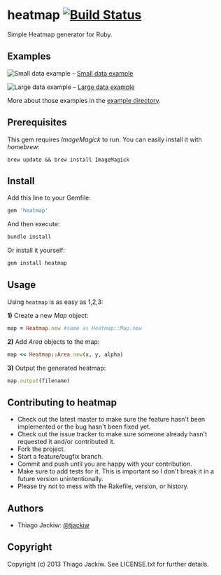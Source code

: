 # heatmap [![Build Status](https://secure.travis-ci.org/tjackiw/heatmap.png)](https://travis-ci.org/tjackiw/heatmap)

Simple Heatmap generator for Ruby. 


## Examples

![Small data example](https://raw.github.com/tjackiw/heatmap/master/examples/simple.png) 
– [Small data example](heatmap/blob/master/examples/simple.rb)

![Large data example](https://raw.github.com/tjackiw/heatmap/master/examples/large.png) 
– [Large data example](heatmap/blob/master/examples/large.rb)

More about those examples in the [example directory](heatmap/tree/master/examples).


## Prerequisites

This gem requires *ImageMagick* to run. You can easily install it with *homebrew*:

```shell
brew update && brew install ImageMagick
```

## Install

Add this line to your Gemfile:

```ruby
gem 'heatmap'
```

And then execute:

```ruby
bundle install
```

Or install it yourself:

```ruby
gem install heatmap
```

## Usage

Using `heatmap` is as easy as 1,2,3:

**1)** Create a new *Map* object:

```ruby
map = Heatmap.new #same as Heatmap::Map.new
```

**2)** Add *Area* objects to the map:

```ruby
map << Heatmap::Area.new(x, y, alpha)
```

**3)** Output the generated heatmap:

```ruby
map.output(filename)
```

## Contributing to heatmap

* Check out the latest master to make sure the feature hasn't been implemented or the bug hasn't been fixed yet.
* Check out the issue tracker to make sure someone already hasn't requested it and/or contributed it.
* Fork the project.
* Start a feature/bugfix branch.
* Commit and push until you are happy with your contribution.
* Make sure to add tests for it. This is important so I don't break it in a future version unintentionally.
* Please try not to mess with the Rakefile, version, or history.

## Authors

* Thiago Jackiw: [@tjackiw](http://twitter.com/tjackiw)

## Copyright

Copyright (c) 2013 Thiago Jackiw. See LICENSE.txt for further details.
